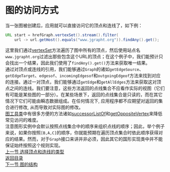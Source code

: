 # 图的访问方式  
当一张图被创建后，应用就可以直接访问它的顶点和连线了，如下例：  
```java
URL start = hrefGraph.vertexSet().stream().filter(
    url -> url.getHost().equals("www.jgrapht.org")).findAny().get();
```  
这里我们通过[vertexSet](https://jgrapht.org/javadoc/org/jgrapht/Graph.html#vertexSet--)方法遍历了图中所有的顶点，然后使用站点名`www.jgrapht.org`过滤出那些包含这个URL的顶点；在这个例子中，我们能预计只会找出一个结果，因此我们使用了`findAny().get()`方法来获取唯一结果。  
通过对顶点或连线的引用，我们能够通过`Graph`的诸如`getEdgeSource`、`getEdgeTarget`、`edgesof`、`incomingEdgesof`和`outgoingEdgeof`方法来找到对应的连接。通过一对顶点，我们能够通过`getEdge`和`getAllEdges`方法来获取这对顶点之间的连线。我们要注意，这些方法返回的点线集合不应看作实际的视图（它们有可能是某些图的一部分）。在某些场景下，返回的点线集合是只读的，而在其它情况下它们可能由瞬态数据组成。在任何情况下, 应用程序都不应期望对返回的集合进行修改, 从而导致对实际图的修改。  
[图工具类](https://jgrapht.org/javadoc/org/jgrapht/Graphs.html)中有很多方便的方法诸如[successorListOf](https://jgrapht.org/javadoc/org/jgrapht/Graphs.html#successorListOf-org.jgrapht.Graph-V-)和[getOppositeVertex](https://jgrapht.org/javadoc/org/jgrapht/Graphs.html#getOppositeVertex-org.jgrapht.Graph-E-V-)来降低常见访问的难度。  
注意图形实例中会默认按照点线集合中的顺序来组织点线的顺序；因此，举个例子来说，如果你按照`[B,A,C]`的顺序，你就能预期在遍历顶点集合时依此顺序获得对应的结果。然而，对于`Graph`接口来讲并非必须，因此其它的国形实现类中并不能保证始终按照这个规则实现。  
[上一节 选择顶点和连线的类型](https://github.com/roysong/reseachTec/tree/master/graph/jGraphT/apply/dev/3_%E9%80%89%E6%8B%A9%E9%A1%B6%E7%82%B9%E5%92%8C%E8%BF%9E%E7%BA%BF%E7%9A%84%E7%B1%BB%E5%9E%8B.md)  
[返回目录](https://github.com/roysong/reseachTec/tree/master/graph/jGraphT/apply/dev#jgrapht%E5%BC%80%E5%8F%91%E6%8C%87%E5%8D%97%E6%80%BB%E7%BA%B2)  
[下一节 图的结构](https://github.com/roysong/reseachTec/blob/master/graph/jGraphT/apply/dev/5_%E5%9B%BE%E7%9A%84%E7%BB%93%E6%9E%84.md)
